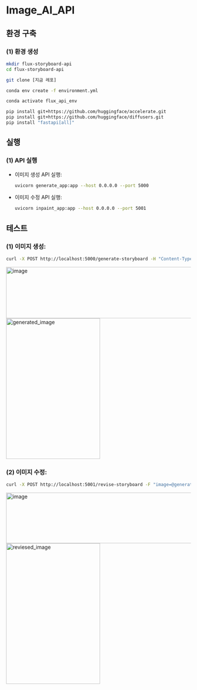 # Image_AI_API
## 환경 구축  
### (1) 환경 생성  
```bash
mkdir flux-storyboard-api
cd flux-storyboard-api

git clone [지금 레포]

conda env create -f environment.yml
```

```bash
conda activate flux_api_env

pip install git+https://github.com/huggingface/accelerate.git
pip install git+https://github.com/huggingface/diffusers.git
pip install "fastapi[all]"
```

## 실행  
### (1) API 실행  

- 이미지 생성 API 실행:
  ```bash
  uvicorn generate_app:app --host 0.0.0.0 --port 5000
  ```
    
- 이미지 수정 API 실행:
  ```bash
  uvicorn inpaint_app:app --host 0.0.0.0 --port 5001
  ```
     


## 테스트  
### (1) 이미지 생성:
```bash
curl -X POST http://localhost:5000/generate-storyboard -H "Content-Type: application/json" -d '{"prompt": "[MOVIE-SHOTS] a cute cat programmer writing code on a laptop, anime style"}' --output generated_image.png
```
<img width="1116" height="140" alt="image" src="https://github.com/user-attachments/assets/f8965a6a-ab5d-435e-b4d9-cbaf4ada2267" />   
<img width="256" height="384" alt="generated_image" src="https://github.com/user-attachments/assets/67d43851-28d2-4242-87cf-e2140831b6fc" />


   
### (2) 이미지 수정:  
```bash
curl -X POST http://localhost:5001/revise-storyboard -F "image=@generated_image.png" -F "revised_prompt=[MOVIE-SHOTS] a tired dog programmer falling asleep on a laptop, anime style" --output revised_image.png
```
<img width="1118" height="138" alt="image" src="https://github.com/user-attachments/assets/08c411bc-c2e7-43b1-b38a-d8ecbdf53223" />  
<img width="256" height="384" alt="reviesed_image" src="https://github.com/user-attachments/assets/4516bf51-47af-4a5d-9a6c-f59bba93d348" />


